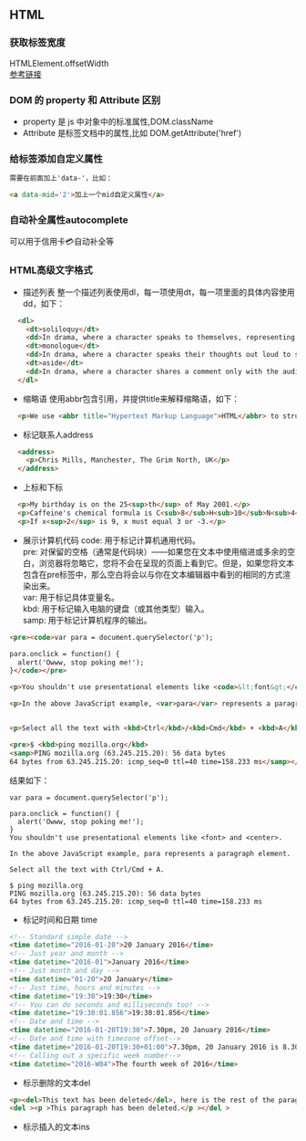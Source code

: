 ## HTML

### 获取标签宽度

HTMLElement.offsetWidth  
 [参考链接](https://developer.mozilla.org/en-US/docs/Web/API/HTMLElement/offsetWidth "获取标签宽度")

### DOM 的 property 和 Attribute 区别

- property 是 js 中对象中的标准属性,DOM.className
- Attribute 是标签文档中的属性,比如 DOM.getAttribute('href')

### 给标签添加自定义属性

```html
需要在前面加上'data-'，比如：

<a data-mid='2'>加上一个mid自定义属性</a>
```
### 自动补全属性autocomplete
可以用于信用卡💳自动补全等

### HTML高级文字格式
- 描述列表
整一个描述列表使用dl，每一项使用dt，每一项里面的具体内容使用dd，如下：
```html
  <dl>
    <dt>soliloquy</dt>
    <dd>In drama, where a character speaks to themselves, representing their inner thoughts or feelings and in the process relaying them to the audience (but not to other characters.)</dd>
    <dt>monologue</dt>
    <dd>In drama, where a character speaks their thoughts out loud to share them with the audience and any other characters present.</dd>
    <dt>aside</dt>
    <dd>In drama, where a character shares a comment only with the audience for humorous or dramatic effect. This is usually a feeling, thought or piece of additional background information.</dd>
  </dl>
```

- 缩略语
使用abbr包含引用，并提供title来解释缩略语，如下： 
```html
  <p>We use <abbr title="Hypertext Markup Language">HTML</abbr> to structure our web documents.</p>
```

- 标记联系人address
```html
  <address>
    <p>Chris Mills, Manchester, The Grim North, UK</p>
  </address>
```

- 上标<sup></sup>和下标<sub></sub>
```html
  <p>My birthday is on the 25<sup>th</sup> of May 2001.</p>
  <p>Caffeine's chemical formula is C<sub>8</sub>H<sub>10</sub>N<sub>4</sub>O<sub>2</sub>.</p>
  <p>If x<sup>2</sup> is 9, x must equal 3 or -3.</p>
```

- 展示计算机代码
code: 用于标记计算机通用代码。  
pre: 对保留的空格（通常是代码块）——如果您在文本中使用缩进或多余的空白，浏览器将忽略它，您将不会在呈现的页面上看到它。但是，如果您将文本包含在pre标签中，那么空白将会以与你在文本编辑器中看到的相同的方式渲染出来。  
var: 用于标记具体变量名。  
kbd: 用于标记输入电脑的键盘（或其他类型）输入。  
samp: 用于标记计算机程序的输出。  

```html
<pre><code>var para = document.querySelector('p');

para.onclick = function() {
  alert('Owww, stop poking me!');
}</code></pre>

<p>You shouldn't use presentational elements like <code>&lt;font&gt;</code> and <code>&lt;center&gt;</code>.</p>

<p>In the above JavaScript example, <var>para</var> represents a paragraph element.</p>


<p>Select all the text with <kbd>Ctrl</kbd>/<kbd>Cmd</kbd> + <kbd>A</kbd>.</p>

<pre>$ <kbd>ping mozilla.org</kbd>
<samp>PING mozilla.org (63.245.215.20): 56 data bytes
64 bytes from 63.245.215.20: icmp_seq=0 ttl=40 time=158.233 ms</samp></pre>
```
结果如下：
```
var para = document.querySelector('p');

para.onclick = function() {
  alert('Owww, stop poking me!');
}
You shouldn't use presentational elements like <font> and <center>.

In the above JavaScript example, para represents a paragraph element.

Select all the text with Ctrl/Cmd + A.

$ ping mozilla.org
PING mozilla.org (63.245.215.20): 56 data bytes
64 bytes from 63.245.215.20: icmp_seq=0 ttl=40 time=158.233 ms
```

- 标记时间和日期 time
```html
<!-- Standard simple date -->
<time datetime="2016-01-20">20 January 2016</time>
<!-- Just year and month -->
<time datetime="2016-01">January 2016</time>
<!-- Just month and day -->
<time datetime="01-20">20 January</time>
<!-- Just time, hours and minutes -->
<time datetime="19:30">19:30</time>
<!-- You can do seconds and milliseconds too! -->
<time datetime="19:30:01.856">19:30:01.856</time>
<!-- Date and time -->
<time datetime="2016-01-20T19:30">7.30pm, 20 January 2016</time>
<!-- Date and time with timezone offset-->
<time datetime="2016-01-20T19:30+01:00">7.30pm, 20 January 2016 is 8.30pm in France</time>
<!-- Calling out a specific week number-->
<time datetime="2016-W04">The fourth week of 2016</time>
```

- 标示删除的文本del
```html
<p><del>This text has been deleted</del>, here is the rest of the paragraph.</p>
<del ><p >This paragraph has been deleted.</p ></del >
```

- 标示插入的文本ins